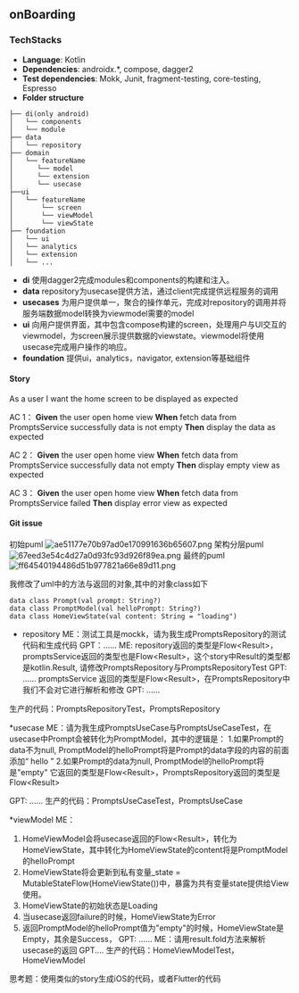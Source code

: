 ## onBoarding

### TechStacks

* **Language**: Kotlin
* **Dependencies**: androidx.*, compose, dagger2 
* **Test dependencies**: Mokk, Junit, fragment-testing, core-testing, Espresso
* **Folder structure**    

```
├── di(only android)
│   └── components
│   └── module
├── data
│   └── repository
├── domain
│   └── featureName
│      └── model
│      └── extension
│      └── usecase
├──ui
│   └── featureName
│       └── screen
│       └── viewModel
│       └── viewState
├── foundation
│   └── ui
│   └── analytics
│   └── extension
│   └── ...

```    

* **di**
使用dagger2完成modules和components的构建和注入。
* **data**
repository为usecase提供方法，通过client完成提供远程服务的调用
* **usecases**
为用户提供单一，聚合的操作单元，完成对repository的调用并将服务端数据model转换为viewmodel需要的model
* **ui**
向用户提供界面，其中包含compose构建的screen，处理用户与UI交互的viewmodel，为screen展示提供数据的viewstate。viewmodel将使用usecase完成用户操作的响应。
* **foundation**
提供ui，analytics，navigator, extension等基础组件 


#### Story

As a user
I want the home screen to be displayed as expected 

AC 1：
**Given** 
the user open home view
**When** 
fetch data from PromptsService successfully 
data is not empty
**Then**
display the data as expected

AC 2：
**Given** 
the user open home view
**When** 
fetch data from PromptsService successfully 
data not empty
**Then**
display empty view as expected

AC 3：
**Given** 
the user open home view
**When** 
fetch data from PromptsService failed 
**Then**
display error view as expected


#### Git issue
初始puml
![ae51177e70b97ad0e170991636b65607.png](evernotecid://075974F6-E33A-498A-9FCB-88944E25008B/appyinxiangcom/28906394/ENResource/p64)
架构分层puml
![67eed3e54c4d27a0d93fc93d926f89ea.png](evernotecid://075974F6-E33A-498A-9FCB-88944E25008B/appyinxiangcom/28906394/ENResource/p65)
最终的puml
![ff64540194486d51b977821a66e89d11.png](evernotecid://075974F6-E33A-498A-9FCB-88944E25008B/appyinxiangcom/28906394/ENResource/p63)


我修改了uml中的方法与返回的对象,其中的对象class如下
```
data class Prompt(val prompt: String?)
data class PromptModel(val helloPrompt: String?)
data class HomeViewState(val content: String = "loading")
```

* repository
ME：测试工具是mockk，请为我生成PromptsRepository的测试代码和生成代码
GPT：......
ME: repository返回的类型是Flow<Result<Prompt>>，promptsService返回的类型也是Flow<Result<Prompt>>，这个story中Result的类型都是kotlin.Result, 请修改PromptsRepository与PromptsRepositoryTest
GPT: ......
promptsService 返回的类型是Flow<Result<Prompt>>，在PromptsRepository中我们不会对它进行解析和修改
GPT: ......

生产的代码：PromptsRepositoryTest，PromptsRepository

*usecase
ME：请为我生成PromptsUseCase与PromptsUseCaseTest，在usecase中Prompt会被转化为PromptModel，其中的逻辑是：
1.如果Prompt的data不为null, PromptModel的helloPrompt将是Prompt的data字段的内容的前面添加“ hello ”
2.如果Prompt的data为null, PromptModel的helloPrompt将是"empty"
它返回的类型是Flow<Result<PromptModel>>，PromptsRepository返回的类型是Flow<Result<Prompt>>

GPT: ......
生产的代码：PromptsUseCaseTest，PromptsUseCase

*viewModel
ME：
1. HomeViewModel会将usecase返回的Flow<Result<PromptModel>>，转化为HomeViewState，其中转化为HomeViewState的content将是PromptModel的helloPrompt
2. HomeViewState将会更新到私有变量_state = MutableStateFlow(HomeViewState())中，暴露为共有变量state提供给View使用。
3. HomeViewState的初始状态是Loading
4. 当usecase返回failure的时候，HomeViewState为Error
5. 返回PromptModel的helloPrompt值为"empty"的时候，HomeViewState是Empty，其余是Success，
GPT: ......
ME：请用result.fold方法来解析usecase的返回
GPT....
生产的代码：HomeViewModelTest，HomeViewModel

思考题：使用类似的story生成iOS的代码，或者Flutter的代码








